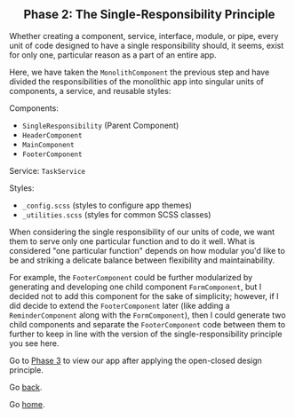 <h2 align="center">
  Phase 2: The Single-Responsibility Principle
</h2>
Whether creating a component, service, interface, module, or pipe, every unit of code designed to have a single responsibility should, it seems, exist for only one, particular reason as a part of an entire app.

Here, we have taken the `MonolithComponent` the previous step and have divided the responsibilities of the monolithic app into singular units of components, a service, and reusable styles:

Components:
- `SingleResponsibility` (Parent Component)
- `HeaderComponent`
- `MainComponent`
- `FooterComponent`

Service: `TaskService`

Styles:
- `_config.scss` (styles to configure app themes)
- `_utilities.scss` (styles for common SCSS classes)

When considering the single responsibility of our units of code, we want them to serve only one particular function and to do it well.
What is considered "one particular function" depends on how modular you'd like to be and striking a delicate balance between flexibility and maintainability.

For example, the `FooterComponent` could be further modularized by generating and developing one child component `FormComponent`, but I decided not to add this component for the sake of simplicity; however, if I did decide to extend the `FooterComponent` later (like adding a `ReminderComponent` along with the `FormComponent`), then I could generate two child components and separate the `FooterComponent` code between them to further to keep in line with the version of the single-responsibility principle you see here.

Go to [Phase 3](../03-open-closed) to view our app after applying the open-closed design principle.

Go [back](../01-the-monolith).

Go [home](https://github.com/pjnalls/ng-solid-design/).
